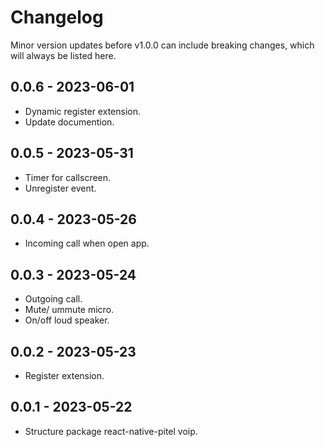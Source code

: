 # Changelog

Minor version updates before v1.0.0 can include breaking changes, which will always be listed here.

## 0.0.6 - 2023-06-01

- Dynamic register extension.
- Update documention.

## 0.0.5 - 2023-05-31

- Timer for callscreen.
- Unregister event.

## 0.0.4 - 2023-05-26

- Incoming call when open app.

## 0.0.3 - 2023-05-24

- Outgoing call.
- Mute/ ummute micro.
- On/off loud speaker.

## 0.0.2 - 2023-05-23

- Register extension.

## 0.0.1 - 2023-05-22

- Structure package react-native-pitel voip.
